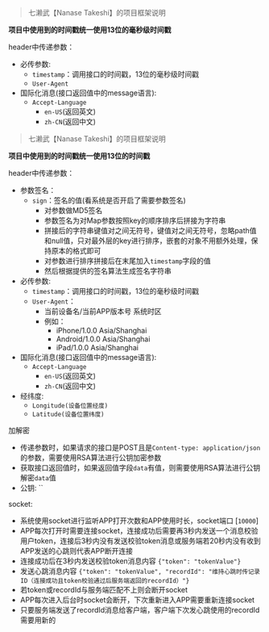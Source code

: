 > 七濑武【Nanase Takeshi】的项目框架说明

**项目中使用到的时间戳统一使用13位的毫秒级时间戳**

header中传递参数：
- 必传参数:
  - `timestamp`：调用接口的时间戳，13位的毫秒级时间戳
  - `User-Agent`
- 国际化消息(接口返回值中的message语言):
    - `Accept-Language`
        - `en-US`(返回英文)
        - `zh-CN`(返回中文)


> 七濑武【Nanase Takeshi】的项目框架说明

**项目中使用到的时间戳统一使用13位的时间戳**

header中传递参数：
- 参数签名：
  - `sign`：签名的值(看系统是否开启了需要参数签名)
    - 对参数做MD5签名
    - 参数签名为对Map参数按照key的顺序排序后拼接为字符串
    - 拼接后的字符串键值对之间无符号，键值对之间无符号，忽略path值和null值，只对最外层的key进行排序，嵌套的对象不用额外处理，保持原本的格式即可
    - 对参数进行排序拼接后在末尾加入`timestamp`字段的值
    - 然后根据提供的签名算法生成签名字符串
- 必传参数:
  - `timestamp`：调用接口的时间戳，13位的毫秒级时间戳
  - `User-Agent`：
    - 当前设备名/当前APP版本号 系统时区
    - 例如：
      - iPhone/1.0.0 Asia/Shanghai
      - Android/1.0.0 Asia/Shanghai
      - iPad/1.0.0 Asia/Shanghai
- 国际化消息(接口返回值中的message语言):
    - `Accept-Language`
        - `en-US`(返回英文)
        - `zh-CN`(返回中文)
- 经纬度:
    - `Longitude(设备位置经度)`
    - `Latitude(设备位置纬度)`

加解密
- 传递参数时，如果请求的接口是POST且是`Content-type: application/json`的参数，需要使用RSA算法进行公钥加密参数
- 获取接口返回值时，如果返回值字段`data`有值，则需要使用RSA算法进行公钥解密`data`值
- 公钥: ``

socket:
- 系统使用socket进行监听APP打开次数和APP使用时长，socket端口 [`10000`]
- APP每次打开时需要连接socket，连接成功后需要再3秒内发送一个消息校验用户token，连接后3秒内没有发送校验token消息或服务端若20秒内没有收到APP发送的心跳则代表APP断开连接
- 连接成功后在3秒内发送校验token消息内容 `{"token": "tokenValue"}`
- 发送心跳消息内容 `{"token": "tokenValue", "recordId": "维持心跳时传记录ID（连接成功且token校验通过后服务端返回的recordId）"}`
- 若token或recordId与服务端匹配不上则会断开socket
- APP每次进入后台时socket会断开，下次重新进入APP需要重新连接socket
- 只要服务端发送了recordId消息给客户端，客户端下次发心跳使用的recordId需要用新的